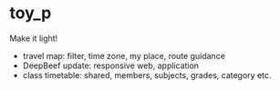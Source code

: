 # toy_p
Make it light!
- travel map: filter, time zone, my place, route guidance
- DeepBeef update: responsive web, application
- class timetable: shared, members, subjects, grades, category etc.
